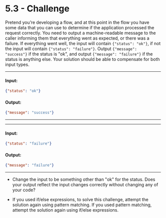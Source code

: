 # 5.3 - Challenge

Pretend you’re developing a flow, and at this point in the flow you have some data that you can use to determine if the application processed the request correctly. You need to output a machine-readable message to the caller informing them that everything went as expected, or there was a failure. If everything went well, the input will contain `{"status": "ok"}`, if not the input will contain `{"status": "failure"}`.  Output `{"message": "success"}` if the status is "ok", and output `{"message": "failure"}` if the status is anything else. Your solution should be able to compensate for both input types.

---
#### Input:
```json
{"status": "ok"}
```

#### Output:
```json
{"message": "success"}
```
---

---
#### Input:
```json
{"status": "failure"}
```

#### Output:
```json
{"message": "failure"}
```
---

- Change the input to be something other than "ok" for the status. Does your output reflect the input changes correctly without changing any of your code?

- If you used if/else expressions, to solve this challenge, attempt the solution again using pattern matching. If you used pattern matching, attempt the solution again using if/else expressions.
